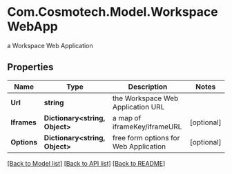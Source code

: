 # Com.Cosmotech.Model.WorkspaceWebApp
a Workspace Web Application

## Properties

Name | Type | Description | Notes
------------ | ------------- | ------------- | -------------
**Url** | **string** | the Workspace Web Application URL | 
**Iframes** | **Dictionary&lt;string, Object&gt;** | a map of iframeKey/iframeURL | [optional] 
**Options** | **Dictionary&lt;string, Object&gt;** | free form options for Web Application | [optional] 

[[Back to Model list]](../README.md#documentation-for-models) [[Back to API list]](../README.md#documentation-for-api-endpoints) [[Back to README]](../README.md)

